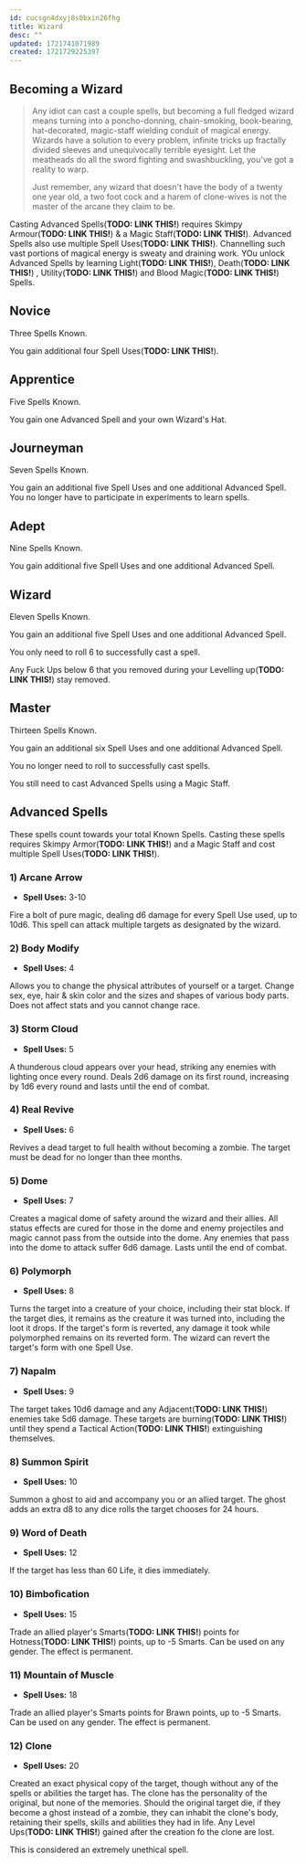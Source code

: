 ```yaml
---
id: cucsgn4dxyj8s0bxin26fhg
title: Wizard
desc: ""
updated: 1721741071989
created: 1721729225397
---
```


## Becoming a Wizard

> Any idiot can cast a couple spells, but becoming a full fledged wizard means turning into a poncho-donning, chain-smoking, book-bearing, hat-decorated, magic-staff wielding conduit of magical energy. Wizards have a solution to every problem, infinite tricks up fractally divided sleeves and unequivocally terrible eyesight. Let the meatheads do all the sword fighting and swashbuckling, you've got a reality to warp.
>
> Just remember, any wizard that doesn't have the body of a twenty one year old, a two foot cock and a harem of clone-wives is not the master of the arcane they claim to be.

Casting Advanced Spells(**TODO: LINK THIS!**) requires Skimpy Armour(**TODO: LINK THIS!**) & a Magic Staff(**TODO: LINK THIS!**). Advanced Spells also use multiple Spell Uses(**TODO: LINK THIS!**). Channelling such vast portions of magical energy is sweaty and draining work. YOu unlock Advanced Spells by learning Light(**TODO: LINK THIS!**), Death(**TODO: LINK THIS!**) , Utility(**TODO: LINK THIS!**) and Blood Magic(**TODO: LINK THIS!**) Spells.

## Novice

Three Spells Known.

You gain additional four Spell Uses(**TODO: LINK THIS!**).

## Apprentice

Five Spells Known.

You gain one Advanced Spell and your own Wizard's Hat.

## Journeyman

Seven Spells Known.

You gain an additional five Spell Uses and one additional Advanced Spell. You no longer have to participate in experiments to learn spells.

## Adept

Nine Spells Known.

You gain additional five Spell Uses and one additional Advanced Spell.

## Wizard

Eleven Spells Known.

You gain an additional five Spell Uses and one additional Advanced Spell.

You only need to roll 6 to successfully cast a spell.

Any Fuck Ups below 6 that you removed during your Levelling up(**TODO: LINK THIS!**) stay removed.

## Master

Thirteen Spells Known.

You gain an additional six Spell Uses and one additional Advanced Spell.

You no longer need to roll to successfully cast spells.

You still need to cast Advanced Spells using a Magic Staff.

## Advanced Spells

These spells count towards your total Known Spells. Casting these spells requires Skimpy Armor(**TODO: LINK THIS!**) and a Magic Staff and cost multiple Spell Uses(**TODO: LINK THIS!**).

### 1) Arcane Arrow

- **Spell Uses:** 3-10

Fire a bolt of pure magic, dealing d6 damage for every Spell Use used, up to 10d6. This spell can attack multiple targets as designated by the wizard.

### 2) Body Modify

- **Spell Uses:** 4

Allows you to change the physical attributes of yourself or a target. Change sex, eye, hair & skin color and the sizes and shapes of various body parts. Does not affect stats and you cannot change race.

### 3) Storm Cloud

- **Spell Uses:** 5

A thunderous cloud appears over your head, striking any enemies with lighting once every round. Deals 2d6 damage on its first round, increasing by 1d6 every round and lasts until the end of combat.

### 4) Real Revive

- **Spell Uses:** 6

Revives a dead target to full health without becoming a zombie. The target must be dead for no longer than thee months.

### 5) Dome

- **Spell Uses:** 7

Creates a magical dome of safety around the wizard and their allies. All status effects are cured for those in the dome and enemy projectiles and magic cannot pass from the outside into the dome. Any enemies that pass into the dome to attack suffer 6d6 damage. Lasts until the end of combat.

### 6) Polymorph

- **Spell Uses:** 8

Turns the target into a creature of your choice, including their stat block. If the target dies, it remains as the creature it was turned into, including the loot it drops. If the target's form is reverted, any damage it took while polymorphed remains on its reverted form. The wizard can revert the target's form with one Spell Use.

### 7) Napalm

- **Spell Uses:** 9

The target takes 10d6 damage and any Adjacent(**TODO: LINK THIS!**) enemies take 5d6 damage. These targets are burning(**TODO: LINK THIS!**) until they spend a Tactical Action(**TODO: LINK THIS!**) extinguishing themselves.

### 8) Summon Spirit

- **Spell Uses:** 10

Summon a ghost to aid and accompany you or an allied target. The ghost adds an extra d8 to any dice rolls the target chooses for 24 hours.

### 9) Word of Death

- **Spell Uses:** 12

If the target has less than 60 Life, it dies immediately.

### 10) Bimbofication

- **Spell Uses:** 15

Trade an allied player's Smarts(**TODO: LINK THIS!**) points for Hotness(**TODO: LINK THIS!**) points, up to -5 Smarts. Can be used on any gender. The effect is permanent.

### 11) Mountain of Muscle

- **Spell Uses:** 18

Trade an allied player's Smarts points for Brawn points, up to -5 Smarts. Can be used on any gender. The effect is permanent.

### 12) Clone

- **Spell Uses:** 20

Created an exact physical copy of the target, though without any of the spells or abilities the target has. The clone has the personality of the original, but none of the memories. Should the original target die, if they become a ghost instead of a zombie, they can inhabit the clone's body, retaining their spells, skills and abilities they had in life. Any Level Ups(**TODO: LINK THIS!**) gained after the creation fo the clone are lost.

This is considered an extremely unethical spell.
